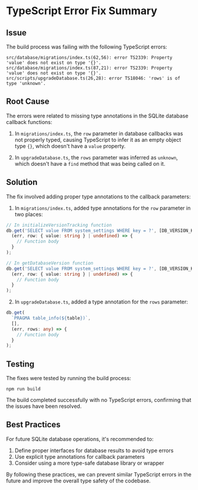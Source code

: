 # TypeScript Error Fix Summary

## Issue

The build process was failing with the following TypeScript errors:

```
src/database/migrations/index.ts(62,56): error TS2339: Property 'value' does not exist on type '{}'.
src/database/migrations/index.ts(87,21): error TS2339: Property 'value' does not exist on type '{}'.
src/scripts/upgradeDatabase.ts(26,28): error TS18046: 'rows' is of type 'unknown'.
```

## Root Cause

The errors were related to missing type annotations in the SQLite database callback functions:

1. In `migrations/index.ts`, the `row` parameter in database callbacks was not properly typed, causing TypeScript to infer it as an empty object type `{}`, which doesn't have a `value` property.

2. In `upgradeDatabase.ts`, the `rows` parameter was inferred as `unknown`, which doesn't have a `find` method that was being called on it.

## Solution

The fix involved adding proper type annotations to the callback parameters:

1. In `migrations/index.ts`, added type annotations for the `row` parameter in two places:

```typescript
// In initializeVersionTracking function
db.get('SELECT value FROM system_settings WHERE key = ?', [DB_VERSION_KEY], 
  (err, row: { value: string } | undefined) => {
    // Function body
  }
);

// In getDatabaseVersion function
db.get('SELECT value FROM system_settings WHERE key = ?', [DB_VERSION_KEY], 
  (err, row: { value: string } | undefined) => {
    // Function body
  }
);
```

2. In `upgradeDatabase.ts`, added a type annotation for the `rows` parameter:

```typescript
db.get(
  `PRAGMA table_info(${table})`,
  [],
  (err, rows: any) => {
    // Function body
  }
);
```

## Testing

The fixes were tested by running the build process:

```
npm run build
```

The build completed successfully with no TypeScript errors, confirming that the issues have been resolved.

## Best Practices

For future SQLite database operations, it's recommended to:

1. Define proper interfaces for database results to avoid type errors
2. Use explicit type annotations for callback parameters
3. Consider using a more type-safe database library or wrapper

By following these practices, we can prevent similar TypeScript errors in the future and improve the overall type safety of the codebase.